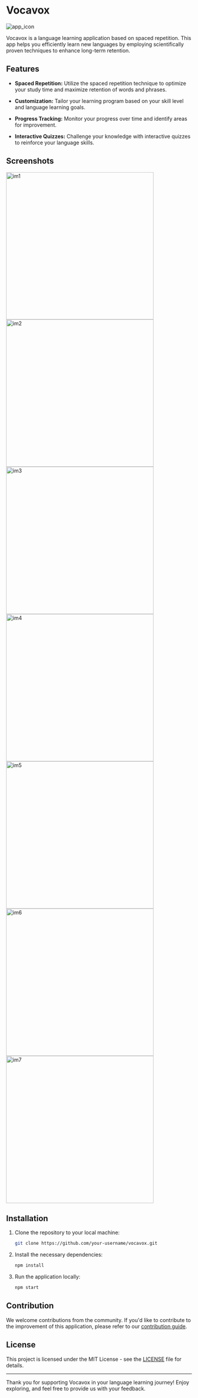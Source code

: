 # Vocavox

![app_icon](https://github.com/guilsch/vocavox_android/assets/76941153/f9f414d9-e87a-4d92-8500-83952718193c)

Vocavox is a language learning application based on spaced repetition. This app helps you efficiently learn new languages by employing scientifically proven techniques to enhance long-term retention.

## Features

- **Spaced Repetition:** Utilize the spaced repetition technique to optimize your study time and maximize retention of words and phrases.

- **Customization:** Tailor your learning program based on your skill level and language learning goals.

- **Progress Tracking:** Monitor your progress over time and identify areas for improvement.

- **Interactive Quizzes:** Challenge your knowledge with interactive quizzes to reinforce your language skills.

## Screenshots

<img src="https://github.com/guilsch/vocavox_android/assets/76941153/bc48c98a-eac6-4750-8f51-90eb841f6d02" alt="im1" width="400">
<img src="https://github.com/guilsch/vocavox_android/assets/76941153/e4d0a57c-98f2-431c-a73e-b2a6f46178ee" alt="im2" width="400">
<img src="https://github.com/guilsch/vocavox_android/assets/76941153/112737b7-48e1-4b18-8dcc-2120de1c3248" alt="im3" width="400">
<img src="https://github.com/guilsch/vocavox_android/assets/76941153/f04f9920-71ca-4594-b036-255a828d6536" alt="im4" width="400">
<img src="https://github.com/guilsch/vocavox_android/assets/76941153/3437a975-336c-4a15-b319-818357c703c0" alt="im5" width="400">
<img src="https://github.com/guilsch/vocavox_android/assets/76941153/ae31b838-d5c5-4e0d-8060-bd34841c566b" alt="im6" width="400">
<img src="https://github.com/guilsch/vocavox_android/assets/76941153/a0806345-8eca-49bb-9c53-ffbf23d07f45" alt="im7" width="400">

## Installation

1. Clone the repository to your local machine:

    ```bash
    git clone https://github.com/your-username/vocavox.git
    ```

2. Install the necessary dependencies:

    ```bash
    npm install
    ```

3. Run the application locally:

    ```bash
    npm start
    ```

## Contribution

We welcome contributions from the community. If you'd like to contribute to the improvement of this application, please refer to our [contribution guide](CONTRIBUTING.md).

## License

This project is licensed under the MIT License - see the [LICENSE](LICENSE) file for details.

---

Thank you for supporting Vocavox in your language learning journey! Enjoy exploring, and feel free to provide us with your feedback.
